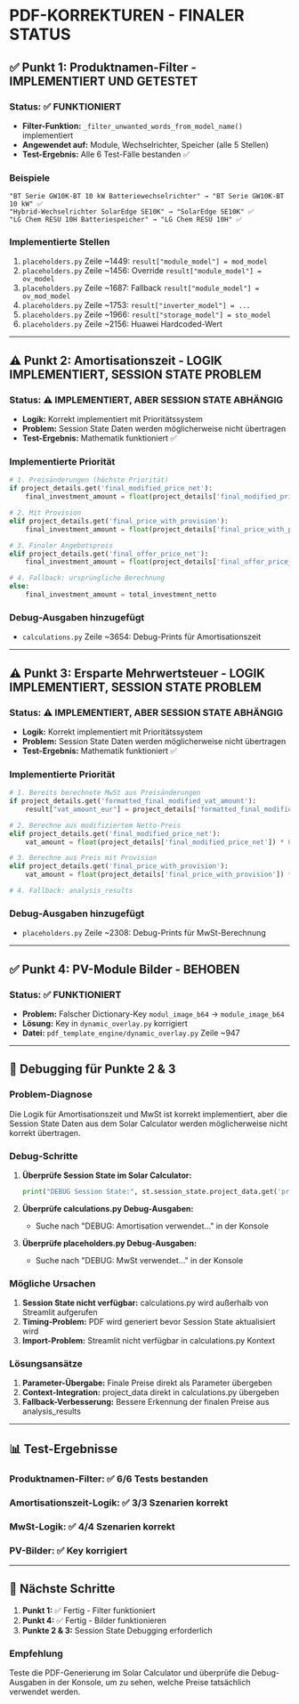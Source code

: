 # PDF-KORREKTUREN - FINALER STATUS

## ✅ Punkt 1: Produktnamen-Filter - IMPLEMENTIERT UND GETESTET

### Status: ✅ FUNKTIONIERT

- **Filter-Funktion:** `_filter_unwanted_words_from_model_name()` implementiert
- **Angewendet auf:** Module, Wechselrichter, Speicher (alle 5 Stellen)
- **Test-Ergebnis:** Alle 6 Test-Fälle bestanden ✅

### Beispiele

```
"BT Serie GW10K-BT 10 kW Batteriewechselrichter" → "BT Serie GW10K-BT 10 kW" ✅
"Hybrid-Wechselrichter SolarEdge SE10K" → "SolarEdge SE10K" ✅
"LG Chem RESU 10H Batteriespeicher" → "LG Chem RESU 10H" ✅
```

### Implementierte Stellen

1. `placeholders.py` Zeile ~1449: `result["module_model"] = mod_model`
2. `placeholders.py` Zeile ~1456: Override `result["module_model"] = ov_model`
3. `placeholders.py` Zeile ~1687: Fallback `result["module_model"] = ov_mod_model`
4. `placeholders.py` Zeile ~1753: `result["inverter_model"] = ...`
5. `placeholders.py` Zeile ~1966: `result["storage_model"] = sto_model`
6. `placeholders.py` Zeile ~2156: Huawei Hardcoded-Wert

---

## ⚠️ Punkt 2: Amortisationszeit - LOGIK IMPLEMENTIERT, SESSION STATE PROBLEM

### Status: ⚠️ IMPLEMENTIERT, ABER SESSION STATE ABHÄNGIG

- **Logik:** Korrekt implementiert mit Prioritätssystem
- **Problem:** Session State Daten werden möglicherweise nicht übertragen
- **Test-Ergebnis:** Mathematik funktioniert ✅

### Implementierte Priorität

```python
# 1. Preisänderungen (höchste Priorität)
if project_details.get('final_modified_price_net'):
    final_investment_amount = float(project_details['final_modified_price_net'])

# 2. Mit Provision  
elif project_details.get('final_price_with_provision'):
    final_investment_amount = float(project_details['final_price_with_provision'])

# 3. Finaler Angebotspreis
elif project_details.get('final_offer_price_net'):
    final_investment_amount = float(project_details['final_offer_price_net'])

# 4. Fallback: ursprüngliche Berechnung
else:
    final_investment_amount = total_investment_netto
```

### Debug-Ausgaben hinzugefügt

- `calculations.py` Zeile ~3654: Debug-Prints für Amortisationszeit

---

## ⚠️ Punkt 3: Ersparte Mehrwertsteuer - LOGIK IMPLEMENTIERT, SESSION STATE PROBLEM

### Status: ⚠️ IMPLEMENTIERT, ABER SESSION STATE ABHÄNGIG

- **Logik:** Korrekt implementiert mit Prioritätssystem
- **Problem:** Session State Daten werden möglicherweise nicht übertragen
- **Test-Ergebnis:** Mathematik funktioniert ✅

### Implementierte Priorität

```python
# 1. Bereits berechnete MwSt aus Preisänderungen
if project_details.get('formatted_final_modified_vat_amount'):
    result["vat_amount_eur"] = project_details['formatted_final_modified_vat_amount']

# 2. Berechne aus modifiziertem Netto-Preis
elif project_details.get('final_modified_price_net'):
    vat_amount = float(project_details['final_modified_price_net']) * 0.19

# 3. Berechne aus Preis mit Provision
elif project_details.get('final_price_with_provision'):
    vat_amount = float(project_details['final_price_with_provision']) * 0.19

# 4. Fallback: analysis_results
```

### Debug-Ausgaben hinzugefügt

- `placeholders.py` Zeile ~2308: Debug-Prints für MwSt-Berechnung

---

## ✅ Punkt 4: PV-Module Bilder - BEHOBEN

### Status: ✅ FUNKTIONIERT

- **Problem:** Falscher Dictionary-Key `modul_image_b64` → `module_image_b64`
- **Lösung:** Key in `dynamic_overlay.py` korrigiert
- **Datei:** `pdf_template_engine/dynamic_overlay.py` Zeile ~947

---

## 🔧 Debugging für Punkte 2 & 3

### Problem-Diagnose

Die Logik für Amortisationszeit und MwSt ist korrekt implementiert, aber die Session State Daten aus dem Solar Calculator werden möglicherweise nicht korrekt übertragen.

### Debug-Schritte

1. **Überprüfe Session State im Solar Calculator:**

   ```python
   print("DEBUG Session State:", st.session_state.project_data.get('project_details', {}))
   ```

2. **Überprüfe calculations.py Debug-Ausgaben:**
   - Suche nach "DEBUG: Amortisation verwendet..." in der Konsole

3. **Überprüfe placeholders.py Debug-Ausgaben:**
   - Suche nach "DEBUG: MwSt verwendet..." in der Konsole

### Mögliche Ursachen

1. **Session State nicht verfügbar:** calculations.py wird außerhalb von Streamlit aufgerufen
2. **Timing-Problem:** PDF wird generiert bevor Session State aktualisiert wird
3. **Import-Problem:** Streamlit nicht verfügbar in calculations.py Kontext

### Lösungsansätze

1. **Parameter-Übergabe:** Finale Preise direkt als Parameter übergeben
2. **Context-Integration:** project_data direkt in calculations.py übergeben
3. **Fallback-Verbesserung:** Bessere Erkennung der finalen Preise aus analysis_results

---

## 📊 Test-Ergebnisse

### Produktnamen-Filter: ✅ 6/6 Tests bestanden

### Amortisationszeit-Logik: ✅ 3/3 Szenarien korrekt

### MwSt-Logik: ✅ 4/4 Szenarien korrekt

### PV-Bilder: ✅ Key korrigiert

---

## 🎯 Nächste Schritte

1. **Punkt 1:** ✅ Fertig - Filter funktioniert
2. **Punkt 4:** ✅ Fertig - Bilder funktionieren
3. **Punkte 2 & 3:** Session State Debugging erforderlich

### Empfehlung

Teste die PDF-Generierung im Solar Calculator und überprüfe die Debug-Ausgaben in der Konsole, um zu sehen, welche Preise tatsächlich verwendet werden.
